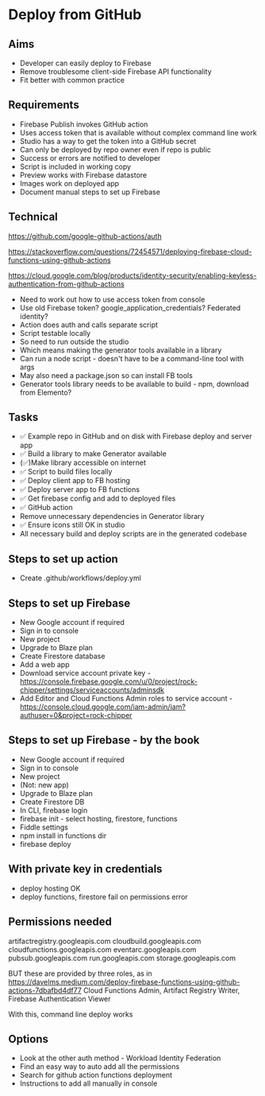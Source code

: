 Deploy from GitHub
==================

Aims
----

- Developer can easily deploy to Firebase
- Remove troublesome client-side Firebase API functionality
- Fit better with common practice

Requirements
------------

- Firebase Publish invokes GitHub action
- Uses access token that is available without complex command line work
- Studio has a way to get the token into a GitHub secret
- Can only be deployed by repo owner even if repo is public
- Success or errors are notified to developer
- Script is included in working copy
- Preview works with Firebase datastore
- Images work on deployed app
- Document manual steps to set up Firebase


Technical
---------

https://github.com/google-github-actions/auth

https://stackoverflow.com/questions/72454571/deploying-firebase-cloud-functions-using-github-actions

https://cloud.google.com/blog/products/identity-security/enabling-keyless-authentication-from-github-actions

- Need to work out how to use access token from console
- Use old Firebase token?  google_application_credentials? Federated identity?
- Action does auth and calls separate script
- Script testable locally
- So need to run outside the studio
- Which means making the generator tools available in a library
- Can run a node script - doesn't have to be a command-line tool with args
- May also need a package.json so can install FB tools
- Generator tools library needs to be available to build - npm, download from Elemento?

Tasks
-----

- ✅ Example repo in GitHub and on disk with Firebase deploy and server app
- ✅ Build a library to make Generator available
- (✅)Make library accessible on internet
- ✅ Script to build files locally
- ✅ Deploy client app to FB hosting 
- ✅ Deploy server app to FB functions
- ✅ Get firebase config and add to deployed files
- ✅ GitHub action
- Remove unnecessary dependencies in Generator library
- ✅ Ensure icons still OK in studio
- All necessary build and deploy scripts are in the generated codebase

Steps to set up action
----------------------

- Create .github/workflows/deploy.yml


Steps to set up Firebase
------------------------

- New Google account if required
- Sign in to console
- New project
- Upgrade to Blaze plan
- Create Firestore database
- Add a web app
- Download service account private key - https://console.firebase.google.com/u/0/project/rock-chipper/settings/serviceaccounts/adminsdk
- Add Editor and Cloud Functions Admin roles to service account - https://console.cloud.google.com/iam-admin/iam?authuser=0&project=rock-chipper


Steps to set up Firebase - by the book
--------------------------------------

- New Google account if required
- Sign in to console
- New project
- (Not: new app)
- Upgrade to Blaze plan
- Create Firestore DB
- In CLI, firebase login
- firebase init - select hosting, firestore, functions
- Fiddle settings
- npm install in functions dir
- firebase deploy

With private key in credentials
-------------------------------
- deploy hosting OK
- deploy functions, firestore fail on permissions error

Permissions needed
------------------
artifactregistry.googleapis.com
cloudbuild.googleapis.com
cloudfunctions.googleapis.com
eventarc.googleapis.com
pubsub.googleapis.com
run.googleapis.com
storage.googleapis.com

BUT these are provided by three roles, as in
https://davelms.medium.com/deploy-firebase-functions-using-github-actions-7dbafbd4df77
Cloud Functions Admin, Artifact Registry Writer, Firebase Authentication Viewer

With this, command line deploy works

Options
-------

- Look at the other auth method - Workload Identity Federation
- Find an easy way to auto add all the permissions
- Search for github action functions deployment
- Instructions to add all manually in console





